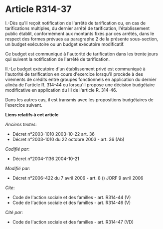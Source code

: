 # Article R314-37

I.-Dès qu'il reçoit notification de l'arrêté de tarification ou, en cas de tarifications multiples, du dernier arrêté de
tarification, l'établissement public établit, conformément aux montants fixés par ces arrêtés, dans le respect des formes
prévues au paragraphe 2 de la présente sous-section, un budget exécutoire ou un budget exécutoire modificatif. 

Ce budget est communiqué à l'autorité de tarification dans les trente jours qui suivent la notification de l'arrêté de
tarification. 

II.-Le budget exécutoire d'un établissement privé est communiqué à l'autorité de tarification en cours d'exercice lorsqu'il
procède à des virements de crédits entre groupes fonctionnels en application du dernier alinéa de l'article R. 314-44 ou
lorsqu'il propose une décision budgétaire modificative en application du III de l'article R. 314-46. 

Dans les autres cas, il est transmis avec les propositions budgétaires de l'exercice suivant.

**Liens relatifs à cet article**

_Anciens textes_:

  - Décret n°2003-1010 2003-10-22 art. 36
  - Décret n°2003-1010 du 22 octobre 2003 - art. 36 (Ab)

_Codifié par_:

  - Décret n°2004-1136 2004-10-21

_Modifié par_:

  - Décret n°2006-422 du 7 avril 2006 - art. 8 () JORF 9 avril 2006

_Cite_:

  - Code de l'action sociale et des familles - art. R314-44 (V)
  - Code de l'action sociale et des familles - art. R314-46 (V)

_Cité par_:

  - Code de l'action sociale et des familles - art. R314-47 (VD)
